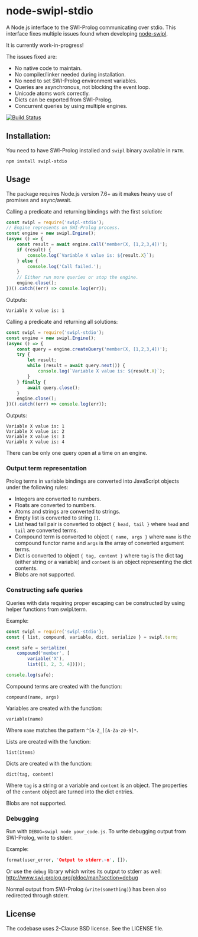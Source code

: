# node-swipl-stdio

A Node.js interface to the SWI-Prolog communicating over stdio.
This interface fixes multiple issues found when developing [node-swipl][node-swipl].

[node-swipl]:https://github.com/rla/node-swipl

It is currently work-in-progress!

The issues fixed are:

 * No native code to maintain.
 * No compiler/linker needed during installation.
 * No need to set SWI-Prolog environment variables.
 * Queries are asynchronous, not blocking the event loop.
 * Unicode atoms work correctly.
 * Dicts can be exported from SWI-Prolog.
 * Concurrent queries by using multiple engines.

[![Build Status](https://travis-ci.org/rla/node-swipl-stdio.svg?branch=master)](https://travis-ci.org/rla/node-swipl-stdio)

## Installation:

You need to have SWI-Prolog installed and `swipl` binary available in `PATH`.

```
npm install swipl-stdio
```

## Usage

The package requires Node.js version 7.6+ as it makes heavy
use of promises and async/await.

Calling a predicate and returning bindings with
the first solution:

```js
const swipl = require('swipl-stdio');
// Engine represents on SWI-Prolog process.
const engine = new swipl.Engine();
(async () => {
    const result = await engine.call('member(X, [1,2,3,4])');
    if (result) {
        console.log(`Variable X value is: ${result.X}`);
    } else {
        console.log('Call failed.');
    }
    // Either run more queries or stop the engine.
    engine.close();
})().catch((err) => console.log(err));
```

Outputs:

```
Variable X value is: 1
```

Calling a predicate and returning all solutions:

```js
const swipl = require('swipl-stdio');
const engine = new swipl.Engine();
(async () => {
    const query = engine.createQuery('member(X, [1,2,3,4])');
    try {
        let result;
        while (result = await query.next()) {
            console.log(`Variable X value is: ${result.X}`);
        }
    } finally {
        await query.close();
    }
    engine.close();
})().catch((err) => console.log(err));
```

Outputs:

```
Variable X value is: 1
Variable X value is: 2
Variable X value is: 3
Variable X value is: 4
```

There can be only one query open at a time on an engine.

### Output term representation

Prolog terms in variable bindings are converted into
JavaScript objects under the following rules:

 * Integers are converted to numbers.
 * Floats are converted to numbers.
 * Atoms and strings are converted to strings.
 * Empty list is converted to string `[]`.
 * List head tail pair is converted to object `{ head, tail }` where
   `head` and `tail` are converted terms.
 * Compound term is converted to object `{ name, args }` where
   `name` is the compound functor name and `args` is the array
   of converted argument terms.
 * Dict is converted to object `{ tag, content }` where `tag`
   is the dict tag (either string or a variable) and `content`
   is an object representing the dict contents.
 * Blobs are not supported.

### Constructing safe queries

Queries with data requiring proper escaping can be constructed
by using helper functions from swipl.term.

Example:

```js
const swipl = require('swipl-stdio');
const { list, compound, variable, dict, serialize } = swipl.term;

const safe = serialize(
    compound('member', [
        variable('X'),
        list([1, 2, 3, 4])]));

console.log(safe);
```

Compound terms are created with the function:

```
compound(name, args)
```

Variables are created with the function:

```
variable(name)
```

Where `name` matches the pattern `^[A-Z_][A-Za-z0-9]*`.

Lists are created with the function:

```
list(items)
```

Dicts are created with the function:

```
dict(tag, content)
```

Where `tag` is a string or a variable and `content` is an object.
The properties of the `content` object are turned into the dict
entries.

Blobs are not supported.

### Debugging

Run with `DEBUG=swipl node your_code.js`. To write debugging output
from SWI-Prolog, write to stderr.

Example:

```prolog
format(user_error, 'Output to stderr.~n', []).
```

Or use the `debug` library which writes its output to stderr as well:
<http://www.swi-prolog.org/pldoc/man?section=debug>

Normal output from SWI-Prolog (`write(something)`) has been also redirected
through stderr.

## License

The codebase uses 2-Clause BSD license. See the LICENSE file.
